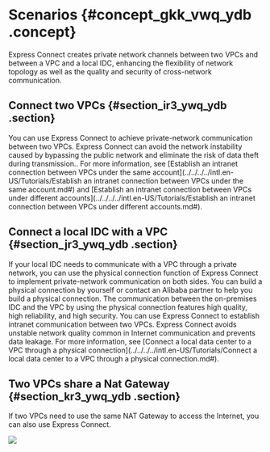 # Scenarios {#concept_gkk_vwq_ydb .concept}

Express Connect creates private network channels between two VPCs and between a VPC and a local IDC, enhancing the flexibility of network topology as well as the quality and security of cross-network communication.

## Connect two VPCs {#section_ir3_ywq_ydb .section}

You can use Express Connect to achieve private-network communication between two VPCs. Express Connect can avoid the network instability caused by bypassing the public network and eliminate the risk of data theft during transmission.. For more information, see [Establish an intranet connection between VPCs under the same account](../../../../intl.en-US/Tutorials/Establish an intranet connection between VPCs under the same account.md#) and [Establish an intranet connection between VPCs under different accounts](../../../../intl.en-US/Tutorials/Establish an intranet connection between VPCs under different accounts.md#).

## Connect a local IDC with a VPC {#section_jr3_ywq_ydb .section}

If your local IDC needs to communicate with a VPC through a private network, you can use the physical connection function of Express Connect to implement private-network communication on both sides. You can build a physical connection by yourself or contact an Alibaba partner to help you build a physical connection. The communication between the on-premises IDC and the VPC by using the physical connection features high quality, high reliability, and high security. You can use Express Connect to establish intranet communication between two VPCs. Express Connect avoids unstable network quality common in Internet communication and prevents data leakage. For more information, see [Connect a local data center to a VPC through a physical connection](../../../../intl.en-US/Tutorials/Connect a local data center to a VPC through a physical connection.md#).

## Two VPCs share a Nat Gateway {#section_kr3_ywq_ydb .section}

If two VPCs need to use the same NAT Gateway to access the Internet, you can also use Express Connect.

![](http://static-aliyun-doc.oss-cn-hangzhou.aliyuncs.com/assets/img/13819/15397427974202_en-US.jpg)

